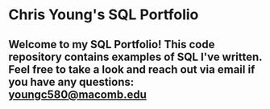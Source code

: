 # Chris Young's SQL Portfolio

## Welcome to my SQL Portfolio!  This code repository contains examples of SQL I've written.  Feel free to take a look and reach out via email if you have any questions: youngc580@macomb.edu


